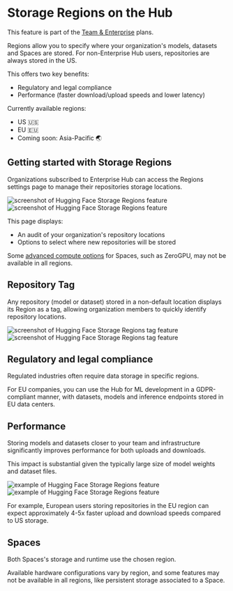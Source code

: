 # Storage Regions on the Hub

<Tip warning={true}>
This feature is part of the <a href="https://huggingface.co/enterprise">Team & Enterprise</a> plans.
</Tip>

Regions allow you to specify where your organization's models, datasets and Spaces are stored. For non-Enterprise Hub users, repositories are always stored in the US.

This offers two key benefits:

- Regulatory and legal compliance
- Performance (faster download/upload speeds and lower latency)

Currently available regions:

- US 🇺🇸
- EU 🇪🇺
- Coming soon: Asia-Pacific 🌏

## Getting started with Storage Regions

Organizations subscribed to Enterprise Hub can access the Regions settings page to manage their repositories storage locations.

<div class="flex justify-center" style="max-width: 550px">
  <img
    class="block dark:hidden m-0!"
    src="https://huggingface.co/datasets/huggingface/documentation-images/resolve/main/enterprise/regions.png"
    alt="screenshot of Hugging Face Storage Regions feature"
  />
  <img
    class="hidden dark:block m-0!"
    src="https://huggingface.co/datasets/huggingface/documentation-images/resolve/main/enterprise/dark-regions.png"
    alt="screenshot of Hugging Face Storage Regions feature"
  />
</div>

This page displays:

- An audit of your organization's repository locations
- Options to select where new repositories will be stored

<Tip>
Some <a href="./advanced-compute-options">advanced compute options</a> for Spaces, such as ZeroGPU, may not be available in all regions.
</Tip>

## Repository Tag

Any repository (model or dataset) stored in a non-default location displays its Region as a tag, allowing organization members to quickly identify repository locations.

<div class="flex justify-center" style="max-width: 550px">
  <img
    class="block dark:hidden m-0!"
    src="https://huggingface.co/datasets/huggingface/documentation-images/resolve/main/enterprise/region-tag.png"
    alt="screenshot of Hugging Face Storage Regions tag feature"
  />
  <img
    class="hidden dark:block m-0!"
    src="https://huggingface.co/datasets/huggingface/documentation-images/resolve/main/enterprise/dark-region-tag.png"
    alt="screenshot of Hugging Face Storage Regions tag feature"
  />
</div>

## Regulatory and legal compliance

Regulated industries often require data storage in specific regions.

For EU companies, you can use the Hub for ML development in a GDPR-compliant manner, with datasets, models and inference endpoints stored in EU data centers.

## Performance

Storing models and datasets closer to your team and infrastructure significantly improves performance for both uploads and downloads.

This impact is substantial given the typically large size of model weights and dataset files.

<div class="flex justify-center" style="max-width: 750px;">
  <img
    class="block dark:hidden m-0!"
    src="https://huggingface.co/datasets/huggingface/documentation-images/resolve/main/enterprise/region-git-code.png"
    alt="example of Hugging Face Storage Regions feature"
  />
  <img
    class="hidden dark:block m-0!"
    src="https://huggingface.co/datasets/huggingface/documentation-images/resolve/main/enterprise/dark-region-git-code.png"
    alt="example of Hugging Face Storage Regions feature"
  />
</div>

For example, European users storing repositories in the EU region can expect approximately 4-5x faster upload and download speeds compared to US storage.

## Spaces

Both Spaces's storage and runtime use the chosen region.

Available hardware configurations vary by region, and some features may not be available in all regions, like persistent storage associated to a Space.
